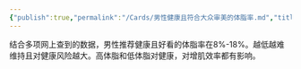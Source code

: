 ```yaml
---
{"publish":true,"permalink":"/Cards/男性健康且符合大众审美的体脂率.md","title":"男性健康且符合大众审美的体脂率","created":"2022-12-09","modified":"2023-03-14","cssclasses":""}
---
```



结合多项网上查到的数据，男性推荐健康且好看的体脂率在8%-18%。越低越难维持且对健康风险越大。高体脂和低体脂对健康，对增肌效率都有影响。